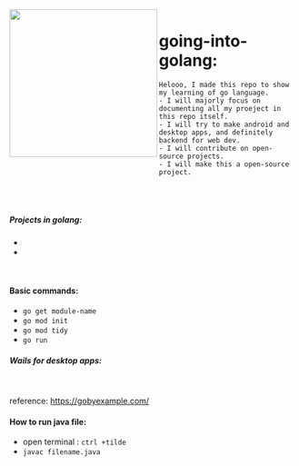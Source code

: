 <img align="left" style="width:260px" src="https://media.tenor.com/60-jjmqKO3cAAAAi/go-girl.gif" width="288px">
 
 # going-into-golang:
    Helooo, I made this repo to show my learning of go language.
    - I will majorly focus on documenting all my proeject in this repo itself.
    - I will try to make android and desktop apps, and definitely backend for web dev.
    - I will contribute on open-source projects.
    - I will make this a open-source project.
<br>
<br>

##### Projects in golang:

-
-

<br>

#### Basic commands:

- `go get module-name`
- `go mod init`
- `go mod tidy`
- `go run`

##### Wails for desktop apps:

<br>

reference: https://gobyexample.com/

#### How to run java file:

- open terminal : ```ctrl +tilde```
- ```javac filename.java```
